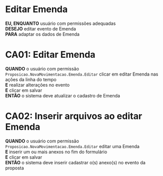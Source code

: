 # Editar Emenda

**EU, ENQUANTO** usuário com permissões adequadas\
**DESEJO** editar evento de Emenda\
**PARA** adaptar os dados de Emenda

# CA01: Editar Emenda
**QUANDO** o usuário com permissão `Proposicao.NovaMovimentacao.Emenda.Editar` clicar em editar Emenda nas ações da linha do tempo\
**E** realizar alterações no evento\
**E** clicar em salvar\
**ENTÃO** o sistema deve atualizar o cadastro de Emenda

# CA02: Inserir arquivos ao editar Emenda
**QUANDO** o usuário com permissão `Proposicao.NovaMovimentacao.Emenda.Editar` editar uma Emenda\
**E** inserir um ou mais anexos no fim do formulário\
**E** clicar em salvar\
**ENTÃO** o sistema deve inserir cadastrar o(s) anexo(s) no evento da proposta
